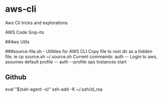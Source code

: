 # aws-cli
Aws Cli tricks and explorations

AWS Code Snip-its

##Aws Utils

  ###source-file.sh - Utilities for AWS CLI
        Copy file to root dir as a hidden file. ie cp source.sh ~/.source.sh
        Current commands:
          auth    -- Login to aws, assumes default profile
                  --  auth --profile ops
Instances
  start
  <!-- start-instances
  --instance-ids <value>
  [--additional-info <value>]
  [--dry-run | --no-dry-run]
  [--cli-input-json <value>]
  [--generate-cli-skeleton <value>] -->


  ## Github
  <!-- Note: The -K option is Apple's standard version of ssh-add, which stores the passphrase in your keychain for you when you add an ssh key to the ssh-agent.

  If you don't have Apple's standard version installed, you may receive an error. For more information on resolving this error, see "Error: ssh-add: illegal option -- K." -->
  eval "$(ssh-agent -s)"
  ssh-add -K ~/.ssh/id_rsa

